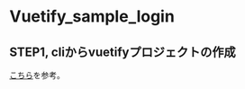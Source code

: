 # Vuetify_sample_login

## STEP1, cliからvuetifyプロジェクトの作成
[こちら](https://reffect.co.jp/vue/vuetify-for-beginner)を参考。
